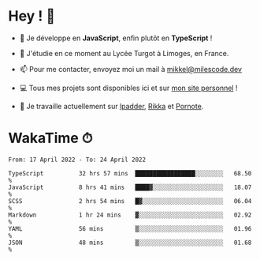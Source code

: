 # Hey ! 🌃

- 🔭 Je développe en **JavaScript**, enfin plutôt en **TypeScript** !

- 🌱 J'étudie en ce moment au Lycée Turgot à Limoges, en France.

- 📫 Pour me contacter, envoyez moi un mail à <a href="mailto:mikkel@milescode.dev">mikkel@milescode.dev</a>

- 💻 Tous mes projets sont disponibles ici et sur <a href="https://www.vexcited.ml">mon site personnel</a> !

- 👀 Je travaille actuellement sur [lpadder](https://github.com/Vexcited/lpadder), [Rikka](https://github.com/Vexcited/Rikka) et [Pornote](https://github.com/Vexcited/Pornote).

# WakaTime ⏱

<!--START_SECTION:waka-->

```text
From: 17 April 2022 - To: 24 April 2022

TypeScript          32 hrs 57 mins  █████████████████░░░░░░░░   68.50 %
JavaScript          8 hrs 41 mins   ████▓░░░░░░░░░░░░░░░░░░░░   18.07 %
SCSS                2 hrs 54 mins   █▓░░░░░░░░░░░░░░░░░░░░░░░   06.04 %
Markdown            1 hr 24 mins    ▓░░░░░░░░░░░░░░░░░░░░░░░░   02.92 %
YAML                56 mins         ▒░░░░░░░░░░░░░░░░░░░░░░░░   01.96 %
JSON                48 mins         ▒░░░░░░░░░░░░░░░░░░░░░░░░   01.68 %
```

<!--END_SECTION:waka-->
